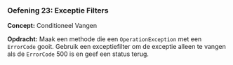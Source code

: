### Oefening 23: Exceptie Filters
**Concept:** Conditioneel Vangen

**Opdracht:** Maak een methode die een `OperationException` met een `ErrorCode` gooit. Gebruik een exceptiefilter om de exceptie alleen te vangen als de `ErrorCode` 500 is en geef een status terug.